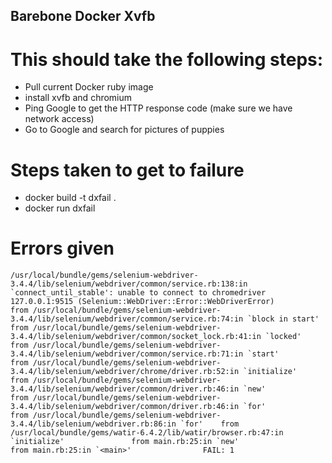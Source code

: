 Barebone Docker Xvfb
--------------------
This should take the following steps:
=====================================
* Pull current Docker ruby image
* install xvfb and chromium
* Ping Google to get the HTTP response code (make sure we have network access)
* Go to Google and search for pictures of puppies


Steps taken to get to failure
=============================
* docker build -t dxfail .
* docker run dxfail


Errors given
============
``/usr/local/bundle/gems/selenium-webdriver-3.4.4/lib/selenium/webdriver/common/service.rb:138:in `connect_until_stable': unable to connect to chromedriver 127.0.0.1:9515 (Selenium::WebDriver::Error::WebDriverError)                                       
				from /usr/local/bundle/gems/selenium-webdriver-3.4.4/lib/selenium/webdriver/common/service.rb:74:in `block in start'                                                                              
				from /usr/local/bundle/gems/selenium-webdriver-3.4.4/lib/selenium/webdriver/common/socket_lock.rb:41:in `locked'                                                                                  
				from /usr/local/bundle/gems/selenium-webdriver-3.4.4/lib/selenium/webdriver/common/service.rb:71:in `start'                                                                                       
				from /usr/local/bundle/gems/selenium-webdriver-3.4.4/lib/selenium/webdriver/chrome/driver.rb:52:in `initialize'                                                                                   
				from /usr/local/bundle/gems/selenium-webdriver-3.4.4/lib/selenium/webdriver/common/driver.rb:46:in `new'                                                                                          
				from /usr/local/bundle/gems/selenium-webdriver-3.4.4/lib/selenium/webdriver/common/driver.rb:46:in `for'                                                                                          
				from /usr/local/bundle/gems/selenium-webdriver-3.4.4/lib/selenium/webdriver.rb:86:in `for'   
				from /usr/local/bundle/gems/watir-6.4.2/lib/watir/browser.rb:47:in `initialize'              
				from main.rb:25:in `new'                  
				from main.rb:25:in `<main>'               
FAIL: 1``
